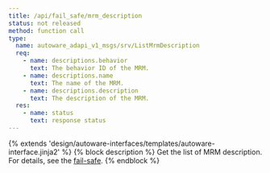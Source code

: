 ```yaml
---
title: /api/fail_safe/mrm_description
status: not released
method: function call
type:
  name: autoware_adapi_v1_msgs/srv/ListMrmDescription
  req:
    - name: descriptions.behavior
      text: The behavior ID of the MRM.
    - name: descriptions.name
      text: The name of the MRM.
    - name: descriptions.description
      text: The description of the MRM.
  res:
    - name: status
      text: response status
---
```


{% extends 'design/autoware-interfaces/templates/autoware-interface.jinja2' %}
{% block description %}
Get the list of MRM description.
For details, see the [fail-safe](../../../features/fail-safe.md).
{% endblock %}
